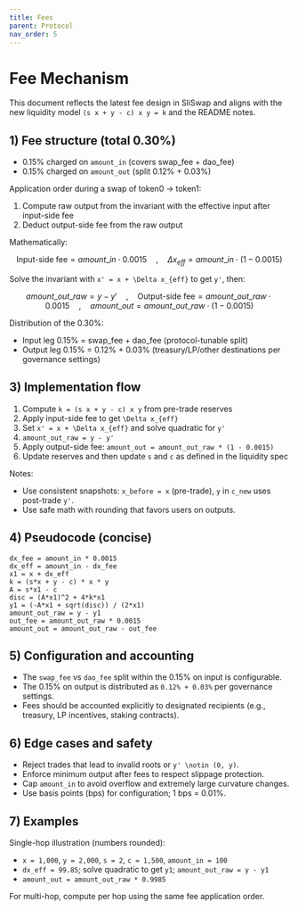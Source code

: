 ```yaml
---
title: Fees
parent: Protocol
nav_order: 5
---
```

<head>
   <script type="text/javascript" async
      src="https://cdn.jsdelivr.net/npm/mathjax@3/es5/tex-mml-chtml.js">
   </script>
   <script>
      MathJax = {
        tex: {
          inlineMath: [['$', '$'], ['$`', '`$'], ['\\(', '\\)']],
          displayMath: [['```math', '```'], ['$$', '$$'], ['\\[', '\\]']]
        }
      };
   </script>
</head>

# Fee Mechanism 

This document reflects the latest fee design in SliSwap and aligns with the new liquidity model `(s x + y - c) x y = k` and the README notes.

## 1) Fee structure (total 0.30%)
- 0.15% charged on `amount_in` (covers swap_fee + dao_fee)
- 0.15% charged on `amount_out` (split 0.12% + 0.03%)

Application order during a swap of token0 -> token1:
1. Compute raw output from the invariant with the effective input after input-side fee
2. Deduct output-side fee from the raw output

Mathematically:

```math
\text{Input-side fee} = amount\_in \cdot 0.0015
\quad , \quad
\Delta x_{eff} = amount\_in \cdot (1 - 0.0015)
```

Solve the invariant with `x' = x + \Delta x_{eff}` to get `y'`, then:

```math
amount\_out\_{raw} = y - y'
\quad , \quad
\text{Output-side fee} = amount\_out\_{raw} \cdot 0.0015
\quad , \quad
amount\_out = amount\_out\_{raw} \cdot (1 - 0.0015)
```

Distribution of the 0.30%:
- Input leg 0.15% = swap_fee + dao_fee (protocol-tunable split)
- Output leg 0.15% = 0.12% + 0.03% (treasury/LP/other destinations per governance settings)


## 3) Implementation flow

1. Compute `k = (s x + y - c) x y` from pre-trade reserves
2. Apply input-side fee to get `\Delta x_{eff}`
3. Set `x' = x + \Delta x_{eff}` and solve quadratic for `y'`
4. `amount_out_raw = y - y'`
5. Apply output-side fee: `amount_out = amount_out_raw * (1 - 0.0015)`
6. Update reserves and then update `s` and `c` as defined in the liquidity spec

Notes:
- Use consistent snapshots: `x_before = x` (pre-trade), `y` in `c_new` uses post-trade `y'`.
- Use safe math with rounding that favors users on outputs.

## 4) Pseudocode (concise)

```text
dx_fee = amount_in * 0.0015
dx_eff = amount_in - dx_fee
x1 = x + dx_eff
k = (s*x + y - c) * x * y
A = s*x1 - c
disc = (A*x1)^2 + 4*k*x1
y1 = (-A*x1 + sqrt(disc)) / (2*x1)
amount_out_raw = y - y1
out_fee = amount_out_raw * 0.0015
amount_out = amount_out_raw - out_fee
```

## 5) Configuration and accounting
- The `swap_fee` vs `dao_fee` split within the 0.15% on input is configurable.
- The 0.15% on output is distributed as `0.12% + 0.03%` per governance settings.
- Fees should be accounted explicitly to designated recipients (e.g., treasury, LP incentives, staking contracts).

## 6) Edge cases and safety
- Reject trades that lead to invalid roots or `y' \notin (0, y)`.
- Enforce minimum output after fees to respect slippage protection.
- Cap `amount_in` to avoid overflow and extremely large curvature changes.
- Use basis points (bps) for configuration; 1 bps = 0.01%.

## 7) Examples

Single-hop illustration (numbers rounded):
- `x = 1,000`, `y = 2,000`, `s = 2`, `c = 1,500`, `amount_in = 100`
- `dx_eff = 99.85`; solve quadratic to get `y1`; `amount_out_raw = y - y1`
- `amount_out = amount_out_raw * 0.9985`

For multi-hop, compute per hop using the same fee application order.
